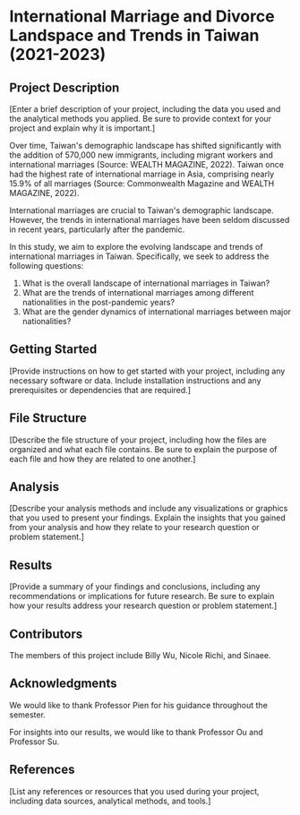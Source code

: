 # International Marriage and Divorce Landspace and Trends in Taiwan (2021-2023)

## Project Description

[Enter a brief description of your project, including the data you used and the analytical methods you applied. Be sure to provide context for your project and explain why it is important.]

Over time, Taiwan's demographic landscape has shifted significantly with the addition of 570,000 new immigrants, including migrant workers and international marriages (Source: WEALTH MAGAZINE, 2022). Taiwan once had the highest rate of international marriage in Asia, comprising nearly 15.9% of all marriages (Source: Commonwealth Magazine and WEALTH MAGAZINE, 2022).

International marriages are crucial to Taiwan's demographic landscape. However, the trends in international marriages have been seldom discussed in recent years, particularly after the pandemic.

In this study, we aim to explore the evolving landscape and trends of international marriages in Taiwan. Specifically, we seek to address the following questions:

1. What is the overall landscape of international marriages in Taiwan?
2. What are the trends of international marriages among different nationalities in the post-pandemic years?
3. What are the gender dynamics of international marriages between major nationalities?



## Getting Started

[Provide instructions on how to get started with your project, including any necessary software or data. Include installation instructions and any prerequisites or dependencies that are required.]

## File Structure

[Describe the file structure of your project, including how the files are organized and what each file contains. Be sure to explain the purpose of each file and how they are related to one another.]

## Analysis

[Describe your analysis methods and include any visualizations or graphics that you used to present your findings. Explain the insights that you gained from your analysis and how they relate to your research question or problem statement.]

## Results

[Provide a summary of your findings and conclusions, including any recommendations or implications for future research. Be sure to explain how your results address your research question or problem statement.]

## Contributors

The members of this project include Billy Wu, Nicole Richi, and Sinaee.

## Acknowledgments

We would like to thank Professor Pien for his guidance throughout the semester.

For insights into our results, we would like to thank Professor Ou and Professor Su.

## References

[List any references or resources that you used during your project, including data sources, analytical methods, and tools.]
